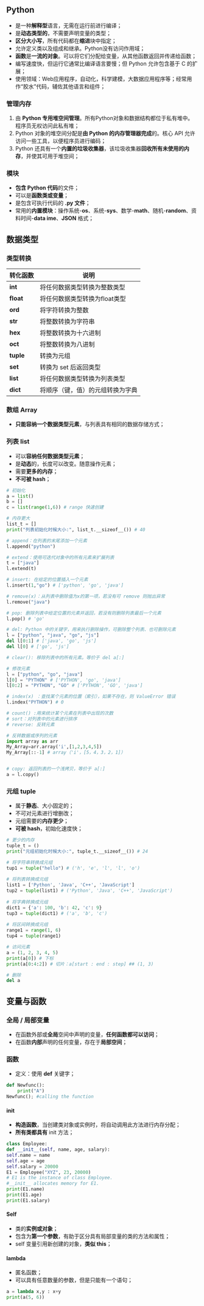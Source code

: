 ## Python

- 是一种**解释型**语言，无需在运行前进行编译；
- 是**动态类型的**，不需要声明变量的类型；
- **区分大小写**，所有代码都在**缩进**块中指定；
- 允许定义类以及组成和继承。Python没有访问作用域；
- **函数**是**一流的对象**。可以将它们分配给变量，从其他函数返回并传递给函数；
- 编写速度快，但运行它通常比编译语言要慢；但 Python 允许包含基于 C 的扩展；
- 使用领域：Web应用程序，自动化，科学建模，大数据应用程序等；经常用作“胶水”代码，辅佐其他语言和组件；

### 管理内存

1. 由 **Python 专用堆空间管理**。所有Python对象和数据结构都位于私有堆中。程序员无权访问此私有堆；
2. Python 对象的堆空间分配是**由 Python 的内存管理器完成**的。核心 API 允许访问一些工具，以便程序员进行编码；
3. Python 还具有一个**内置的垃圾收集器**，该垃圾收集器**回收所有未使用的内存**，并使其可用于堆空间；

### 模块

- **包含 Python 代码**的文件；
- 可以是**函数类或变量**；
- 是包含可执行代码的 **.py 文件**；
- 常用的**内置模块**：操作系统-**os**、系统-**sys**、数学-**math**、随机-**random**、资料时间-**data ime**、**JSON** 格式；

## 数据类型

### 类型转换

| 转化函数  | 说明                             |
| --------- | -------------------------------- |
| **int**   | 将任何数据类型转换为整数类型     |
| **float** | 将任何数据类型转换为float类型    |
| **ord**   | 将字符转换为整数                 |
| **str**   | 将整数转换为字符串               |
| **hex**   | 将整数转换为十六进制             |
| **oct**   | 将整数转换为八进制               |
| **tuple** | 转换为元组                       |
| **set**   | 转换为 set 后返回类型            |
| **list**  | 将任何数据类型转换为列表类型     |
| **dict**  | 将顺序（键，值）的元组转换为字典 |

### 数组 Array

- **只能容纳一个数据类型元素**，与列表具有相同的数据存储方式；



### 列表 list

- 可以**容纳任何数据类型元素**；
- 是**动态**的，长度可以改变。随意操作元素；
- 需要**更多的内存**；
- **不可被 hash**；

```python
# 初始化
a = list()
b = []
c = list(range(1,6)) # range 快速创建

# 内存更大
list_t = []
print("列表初始化时候大小:", list_t.__sizeof__()) # 40

# append：在列表的末尾添加一个元素
l.append("python")

# extend：使用可迭代对象中的所有元素来扩展列表
t = ["java"]
l.extend(t)

# insert: 在给定的位置插入一个元素
l.insert(1,"go") # ['python', 'go', 'java']

# remove(x)：从列表中删除值为x的第一项，若没有可 remove 则抛出异常
l.remove("java")

# pop: 删除列表中给定位置的元素并返回，若没有则删除列表最后一个元素
l.pop() # 'go'

# del: Python 中的关键字，用来执行删除操作，可删除整个列表、也可删除元素
l = ["python", "java", "go", "js"]
del l[0:1] # ['java', 'go', 'js']
del l[0] # ['go', 'js']

# clear(): 移除列表中的所有元素。等价于 del a[:]

# 修改元素
l = ["python", "go", "java"]
l[0] = "PYTHON" # ['PYTHON', 'go', 'java']
l[0:2] = "PYTHON", "GO" # ['PYTHON', 'GO', 'java']

# index(x) ：查找某个元素的位置（索引），如果不存在，则 ValueError 错误
l.index("PYTHON") # 0

# count() :用来统计某个元素在列表中出现的次数
# sort：对列表中的元素进行排序
# reverse: 反转元素

# 反转数据或序列的元素
import array as arr
My_Array=arr.array('i',[1,2,3,4,5])
My_Array[::-1] # array（'i'，[5，4，3，2，1]）


# copy: 返回列表的一个浅拷贝，等价于 a[:]
a = l.copy()
```

### 元组 tuple

- 属于**静态**、大小固定的；
- 不可对元素进行增删改；
- 元组需要的**内存更少**；
- **可被 hash**，初始化速度快；

```python
# 更少的内存
tuple_t = ()
print("元组初始化时候大小:", tuple_t.__sizeof__()) # 24

# 将字符串转换成元组
tup1 = tuple("hello") # ('h', 'e', 'l', 'l', 'o')
 
# 将列表转换成元组
list1 = ['Python', 'Java', 'C++', 'JavaScript']
tup2 = tuple(list1) # ('Python', 'Java', 'C++', 'JavaScript')
 
# 将字典转换成元组
dict1 = {'a': 100, 'b': 42, 'c': 9}
tup3 = tuple(dict1) # ('a', 'b', 'c')
 
# 将区间转换成元组
range1 = range(1, 6)
tup4 = tuple(range1)

# 访问元素
a = (1, 2, 3, 4, 5)
print(a[0]) # 下标
print(a[0:4:2]) # 切片：a[start : end : step] ## (1, 3)

# 删除 
del a
```





## 变量与函数

### 全局 / 局部变量

- 在函数外部或**全局**空间中声明的变量，**任何函数都可以访问**；
- 在函数**内部**声明的任何变量，存在于**局部空间**；

### 函数

- 定义：使用 **def** 关键字；

```python
def Newfunc():
	print("A")
Newfunc(); #calling the function
```

#### init

- **构造函数**，当创建类对象或实例时，将自动调用此方法进行内存分配；
- **所有类都具有** init 方法；

```python
class Employee:
def __init__(self, name, age, salary):
self.name = name
self.age = age
self.salary = 20000
E1 = Employee("XYZ", 23, 20000)
# E1 is the instance of class Employee.
#__init__ allocates memory for E1. 
print(E1.name)
print(E1.age)
print(E1.salary)
```

#### Self

- 类的**实例或对象**；
- 包含为**第一个参数**，有助于区分具有局部变量的类的方法和属性；
- self 变量引用新创建的对象，**类似 this**；

#### lambda

- 匿名函数；
- 可以具有任意数量的参数，但是只能有一个语句；

```python
a = lambda x,y : x+y
print(a(5, 6))
```

